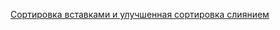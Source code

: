 [Сортировка вставками и улучшенная сортировка слиянием ](http://obolshakova.ru/students/task/task.xml?task=166 )
